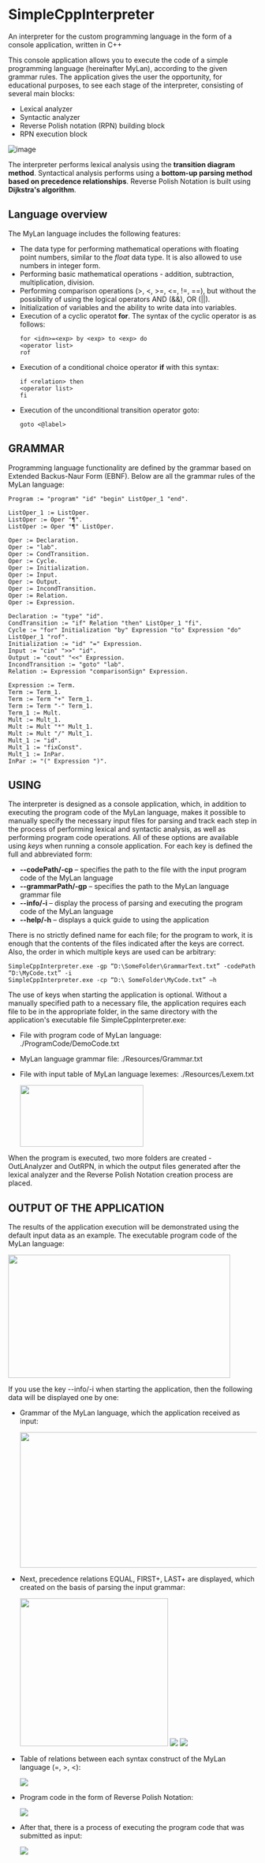 # SimpleCppInterpreter
An interpreter for the custom programming language in the form of a console application, written in C++

This console application allows you to execute the code of a simple programming language (hereinafter MyLan), according to the given grammar rules. The application gives the user the opportunity, for educational purposes, to see each stage of the interpreter, consisting of several main blocks:
- Lexical analyzer
- Syntactic analyzer
- Reverse Polish notation (RPN) building block
- RPN execution block

![image](https://user-images.githubusercontent.com/51093494/184239126-ada625d9-594b-4095-9c09-d6394b129ee1.png)

The interpreter performs lexical analysis using the **transition diagram method**.
Syntactical analysis performs using a **bottom-up parsing method based on precedence relationships**.
Reverse Polish Notation is built using **Dijkstra's algorithm**.


## Language overview
The MyLan language includes the following features:
- The data type for performing mathematical operations with floating point numbers, similar to the *float* data type. It is also allowed to use numbers in integer form.
- Performing basic mathematical operations - addition, subtraction, multiplication, division.
- Performing comparison operations (>, <, >=, <=, !=, ==), but without the possibility of using the logical operators AND (&&), OR (||).
- Initialization of variables and the ability to write data into variables.
- Execution of a cyclic operatot **for**. The syntax of the cyclic operator is as follows:
  ```
  for <idn>=<exp> by <exp> to <exp> do
  <operator list>
  rof
  ```
- Execution of a conditional choice operator **if** with this syntax:
  ```
  if <relation> then
  <operator list>
  fi
  ```
- Execution of the unconditional transition operator goto:
  ```
  goto <@label>
  ```
  
  
## GRAMMAR
Programming language functionality are defined by the grammar based on Extended Backus-Naur Form (EBNF). Below are all the grammar rules of the MyLan language:
```
Program := "program" "id" "begin" ListOper_1 "end".

ListOper_1 := ListOper.
ListOper := Oper "¶".
ListOper := Oper "¶" ListOper.

Oper := Declaration.
Oper := "lab".
Oper := CondTransition.
Oper := Cycle.
Oper := Initialization.
Oper := Input.
Oper := Output.
Oper := IncondTransition.
Oper := Relation.
Oper := Expression.

Declaration := "type" "id".
CondTransition := "if" Relation "then" ListOper_1 "fi".
Cycle := "for" Initialization "by" Expression "to" Expression "do" ListOper_1 "rof".
Initialization := "id" "=" Expression.
Input := "cin" ">>" "id".
Output := "cout" "<<" Expression.
IncondTransition := "goto" "lab".
Relation := Expression "comparisonSign" Expression.

Expression := Term.
Term := Term_1.
Term := Term "+" Term_1.
Term := Term "-" Term_1.
Term_1 := Mult.
Mult := Mult_1.
Mult := Mult "*" Mult_1.
Mult := Mult "/" Mult_1.
Mult_1 := "id".
Mult_1 := "fixConst".
Mult_1 := InPar.
InPar := "(" Expression ")".
```


## USING
The interpreter is designed as a console application, which, in addition to executing the program code of the MyLan language, makes it possible to manually specify the necessary input files for parsing and track each step in the process of performing lexical and syntactic analysis, as well as performing program code operations.
All of these options are available using *keys* when running a console application. For each key is defined the full and abbreviated form:
- **--codePath/-cp** – specifies the path to the file with the input program code of the MyLan language
- **--grammarPath/-gp** – specifies the path to the MyLan language grammar file
- **--info/-i** – display the process of parsing and executing the program code of the MyLan language
- **--help/-h** – displays a quick guide to using the application

There is no strictly defined name for each file; for the program to work, it is enough that the contents of the files indicated after the keys are correct. Also, the order in which multiple keys are used can be arbitrary:
```
SimpleCppInterpreter.exe -gp “D:\SomeFolder\GrammarText.txt” -codePath “D:\MyCode.txt” -i
SimpleCppInterpreter.exe -cp “D:\ SomeFolder\MyCode.txt” –h
```

The use of keys when starting the application is optional. Without a manually specified path to a necessary file, the application requires each file to be in the appropriate folder, in the same directory with the application's executable file SimpleCppInterpreter.exe:
- File with program code of MyLan language: ./ProgramCode/DemoCode.txt
- MyLan language grammar file: ./Resources/Grammar.txt
- File with input table of MyLan language lexemes: ./Resources/Lexem.txt

  <img src="https://user-images.githubusercontent.com/51093494/184240243-f0133d42-faa8-4189-a1e1-56a27bca7b3d.png" width="250" height="125">

When the program is executed, two more folders are created - OutLAnalyzer and OutRPN, in which the output files generated after the lexical analyzer and the Reverse Polish Notation creation process are placed.


## OUTPUT OF THE APPLICATION
The results of the application execution will be demonstrated using the default input data as an example.
The executable program code of the MyLan language:

<img src="https://user-images.githubusercontent.com/51093494/184240349-9d5145fe-41a2-4177-ad4f-01d148c9b780.png" width="450" height="250">


If you use the key --info/-i when starting the application, then the following data will be displayed one by one:
- Grammar of the MyLan language, which the application received as input:
  
  <img src="https://user-images.githubusercontent.com/51093494/184240424-964fd379-1030-4abf-8331-eff806711a80.png" width="500" height="275">


- Next, precedence relations EQUAL, FIRST+, LAST+ are displayed, which created on the basis of parsing the input grammar:
  
  <img src="https://user-images.githubusercontent.com/51093494/184240474-69dca811-fe21-4c47-863f-029e29e49853.png" width="300" height="300">
  <img src="https://user-images.githubusercontent.com/51093494/184240500-06b45076-a5e1-4d7f-afad-8720c15c3f4b.png">
  <img src="https://user-images.githubusercontent.com/51093494/184240519-0ac45188-0fdd-4e5b-8c0b-cc447926778e.png">


- Table of relations between each syntax construct of the MyLan language (=, >, <):

  <img src="https://user-images.githubusercontent.com/51093494/184240597-c6d61a18-2522-4249-bc2c-e9bdfee93c04.png">


- Program code in the form of Reverse Polish Notation:

  <img src="https://user-images.githubusercontent.com/51093494/184240654-683bc8b8-579e-4c56-bf9a-30e63985c063.png">


- After that, there is a process of executing the program code that was submitted as input:

  <img src="https://user-images.githubusercontent.com/51093494/184240705-436fb5b1-06a2-4597-ace5-cd2e6ef0cf8b.png">
